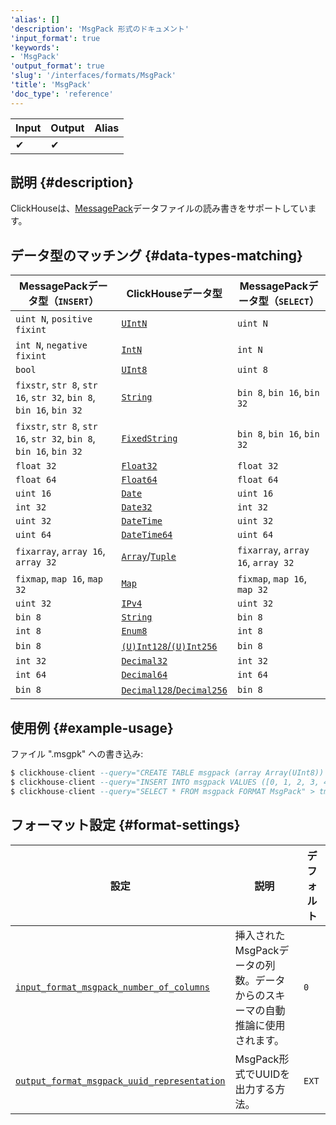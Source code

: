 ```yaml
---
'alias': []
'description': 'MsgPack 形式のドキュメント'
'input_format': true
'keywords':
- 'MsgPack'
'output_format': true
'slug': '/interfaces/formats/MsgPack'
'title': 'MsgPack'
'doc_type': 'reference'
---
```


| Input | Output | Alias |
|-------|--------|-------|
| ✔     | ✔      |       |

## 説明 {#description}

ClickHouseは、[MessagePack](https://msgpack.org/)データファイルの読み書きをサポートしています。

## データ型のマッチング {#data-types-matching}

| MessagePackデータ型（`INSERT`）                                            | ClickHouseデータ型                                                                                   | MessagePackデータ型（`SELECT`） |
|-------------------------------------------------------------------------|---------------------------------------------------------------------------------------------------|----------------------------------|
| `uint N`, `positive fixint`                                             | [`UIntN`](/sql-reference/data-types/int-uint.md)                                             | `uint N`                         |
| `int N`, `negative fixint`                                              | [`IntN`](/sql-reference/data-types/int-uint.md)                                              | `int N`                          |
| `bool`                                                                  | [`UInt8`](/sql-reference/data-types/int-uint.md)                                             | `uint 8`                         |
| `fixstr`, `str 8`, `str 16`, `str 32`, `bin 8`, `bin 16`, `bin 32`    | [`String`](/sql-reference/data-types/string.md)                                              | `bin 8`, `bin 16`, `bin 32`    |
| `fixstr`, `str 8`, `str 16`, `str 32`, `bin 8`, `bin 16`, `bin 32`    | [`FixedString`](/sql-reference/data-types/fixedstring.md)                                    | `bin 8`, `bin 16`, `bin 32`    |
| `float 32`                                                              | [`Float32`](/sql-reference/data-types/float.md)                                              | `float 32`                       |
| `float 64`                                                              | [`Float64`](/sql-reference/data-types/float.md)                                              | `float 64`                       |
| `uint 16`                                                               | [`Date`](/sql-reference/data-types/date.md)                                                  | `uint 16`                        |
| `int 32`                                                                | [`Date32`](/sql-reference/data-types/date32.md)                                              | `int 32`                         |
| `uint 32`                                                               | [`DateTime`](/sql-reference/data-types/datetime.md)                                          | `uint 32`                        |
| `uint 64`                                                               | [`DateTime64`](/sql-reference/data-types/datetime.md)                                        | `uint 64`                        |
| `fixarray`, `array 16`, `array 32`                                      | [`Array`](/sql-reference/data-types/array.md)/[`Tuple`](/sql-reference/data-types/tuple.md) | `fixarray`, `array 16`, `array 32` |
| `fixmap`, `map 16`, `map 32`                                            | [`Map`](/sql-reference/data-types/map.md)                                                    | `fixmap`, `map 16`, `map 32`    |
| `uint 32`                                                               | [`IPv4`](/sql-reference/data-types/ipv4.md)                                                  | `uint 32`                        |
| `bin 8`                                                                 | [`String`](/sql-reference/data-types/string.md)                                              | `bin 8`                          |
| `int 8`                                                                 | [`Enum8`](/sql-reference/data-types/enum.md)                                                 | `int 8`                          |
| `bin 8`                                                                 | [`(U)Int128`/`(U)Int256`](/sql-reference/data-types/int-uint.md)                             | `bin 8`                          |
| `int 32`                                                                | [`Decimal32`](/sql-reference/data-types/decimal.md)                                          | `int 32`                         |
| `int 64`                                                                | [`Decimal64`](/sql-reference/data-types/decimal.md)                                          | `int 64`                         |
| `bin 8`                                                                 | [`Decimal128`/`Decimal256`](/sql-reference/data-types/decimal.md)                             | `bin 8 `                        |

## 使用例 {#example-usage}

ファイル ".msgpk" への書き込み:

```sql
$ clickhouse-client --query="CREATE TABLE msgpack (array Array(UInt8)) ENGINE = Memory;"
$ clickhouse-client --query="INSERT INTO msgpack VALUES ([0, 1, 2, 3, 42, 253, 254, 255]), ([255, 254, 253, 42, 3, 2, 1, 0])";
$ clickhouse-client --query="SELECT * FROM msgpack FORMAT MsgPack" > tmp_msgpack.msgpk;
```

## フォーマット設定 {#format-settings}

| 設定                                                                                                                                   | 説明                                                                                              | デフォルト |
|--------------------------------------------------------------------------------------------------------------------------------------|---------------------------------------------------------------------------------------------------|-----------|
| [`input_format_msgpack_number_of_columns`](/operations/settings/settings-formats.md/#input_format_msgpack_number_of_columns)     | 挿入されたMsgPackデータの列数。データからのスキーマの自動推論に使用されます。                      | `0`       |
| [`output_format_msgpack_uuid_representation`](/operations/settings/settings-formats.md/#output_format_msgpack_uuid_representation) | MsgPack形式でUUIDを出力する方法。                                                                  | `EXT`     |
